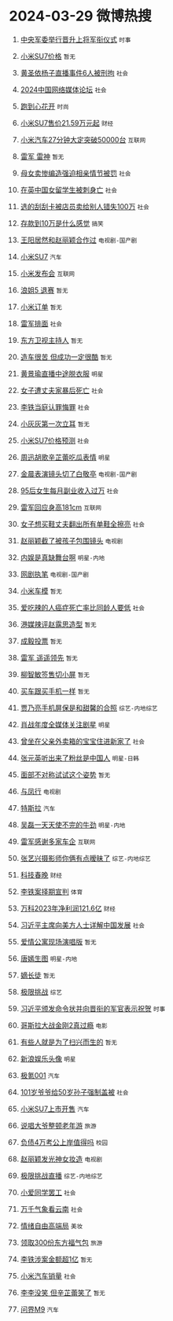 # 2024-03-29 微博热搜 
1. [中央军委举行晋升上将军衔仪式](https://m.weibo.cn/search?containerid=100103type%3D1%26t%3D10%26q%3D%23%E4%B8%AD%E5%A4%AE%E5%86%9B%E5%A7%94%E4%B8%BE%E8%A1%8C%E6%99%8B%E5%8D%87%E4%B8%8A%E5%B0%86%E5%86%9B%E8%A1%94%E4%BB%AA%E5%BC%8F%23&stream_entry_id=51&isnewpage=1&extparam=seat%3D1%26dgr%3D0%26stream_entry_id%3D51%26filter_type%3Drealtimehot%26c_type%3D51%26q%3D%2523%25E4%25B8%25AD%25E5%25A4%25AE%25E5%2586%259B%25E5%25A7%2594%25E4%25B8%25BE%25E8%25A1%258C%25E6%2599%258B%25E5%258D%2587%25E4%25B8%258A%25E5%25B0%2586%25E5%2586%259B%25E8%25A1%2594%25E4%25BB%25AA%25E5%25BC%258F%2523%26cate%3D10103%26pos%3D0%26display_time%3D1711656675%26pre_seqid%3D171165667545304263207) `时事` 

2. [小米SU7价格](https://m.weibo.cn/search?containerid=100103type%3D1%26t%3D10%26q%3D%E5%B0%8F%E7%B1%B3SU7%E4%BB%B7%E6%A0%BC&stream_entry_id=31&isnewpage=1&extparam=seat%3D1%26q%3D%25E5%25B0%258F%25E7%25B1%25B3SU7%25E4%25BB%25B7%25E6%25A0%25BC%26band_rank%3D1%26pos%3D0%26stream_entry_id%3D31%26cate%3D5001%26lcate%3D5001%26filter_type%3Drealtimehot%26c_type%3D31%26realpos%3D1%26flag%3D16%26dgr%3D0%26display_time%3D1711656675%26pre_seqid%3D171165667545304263207) `暂无` 

3. [黄圣依杨子直播事件6人被刑拘](https://m.weibo.cn/search?containerid=100103type%3D1%26t%3D10%26q%3D%23%E9%BB%84%E5%9C%A3%E4%BE%9D%E6%9D%A8%E5%AD%90%E7%9B%B4%E6%92%AD%E4%BA%8B%E4%BB%B66%E4%BA%BA%E8%A2%AB%E5%88%91%E6%8B%98%23&stream_entry_id=31&isnewpage=1&extparam=seat%3D1%26q%3D%2523%25E9%25BB%2584%25E5%259C%25A3%25E4%25BE%259D%25E6%259D%25A8%25E5%25AD%2590%25E7%259B%25B4%25E6%2592%25AD%25E4%25BA%258B%25E4%25BB%25B66%25E4%25BA%25BA%25E8%25A2%25AB%25E5%2588%2591%25E6%258B%2598%2523%26band_rank%3D2%26pos%3D1%26stream_entry_id%3D31%26cate%3D5001%26lcate%3D5001%26filter_type%3Drealtimehot%26c_type%3D31%26realpos%3D2%26flag%3D2%26dgr%3D0%26display_time%3D1711656675%26pre_seqid%3D171165667545304263207) `社会` 

4. [2024中国网络媒体论坛](https://m.weibo.cn/search?containerid=100103type%3D1%26t%3D10%26q%3D%232024%E4%B8%AD%E5%9B%BD%E7%BD%91%E7%BB%9C%E5%AA%92%E4%BD%93%E8%AE%BA%E5%9D%9B%23&stream_entry_id=31&isnewpage=1&extparam=seat%3D1%26q%3D%25232024%25E4%25B8%25AD%25E5%259B%25BD%25E7%25BD%2591%25E7%25BB%259C%25E5%25AA%2592%25E4%25BD%2593%25E8%25AE%25BA%25E5%259D%259B%2523%26band_rank%3D3%26pos%3D2%26stream_entry_id%3D31%26cate%3D5001%26lcate%3D5001%26filter_type%3Drealtimehot%26c_type%3D31%26realpos%3D3%26flag%3D0%26dgr%3D0%26display_time%3D1711656675%26pre_seqid%3D171165667545304263207) `社会` 

5. [跑到心花开](https://m.weibo.cn/search?containerid=100103type%3D1%26t%3D10%26q%3D%23%E8%B7%91%E5%88%B0%E5%BF%83%E8%8A%B1%E5%BC%80%23&stream_entry_id=31&isnewpage=1&extparam=seat%3D1%26band_rank%3D4%26pos%3D3%26is_ad_pos%3D1%26topic_ad%3D1%26stream_entry_id%3D31%26lcate%3D5001%26c_type%3D31%26filter_type%3Drealtimehot%26q%3D%2523%25E8%25B7%2591%25E5%2588%25B0%25E5%25BF%2583%25E8%258A%25B1%25E5%25BC%2580%2523%26cate%3D5001%26dgr%3D0%26adid%3D229349%26display_time%3D1711656675%26pre_seqid%3D171165667545304263207) `时尚` 

6. [小米SU7售价21.59万元起](https://m.weibo.cn/search?containerid=100103type%3D1%26t%3D10%26q%3D%23%E5%B0%8F%E7%B1%B3SU7%E5%94%AE%E4%BB%B721.59%E4%B8%87%E5%85%83%E8%B5%B7%23&stream_entry_id=31&isnewpage=1&extparam=seat%3D1%26q%3D%2523%25E5%25B0%258F%25E7%25B1%25B3SU7%25E5%2594%25AE%25E4%25BB%25B721.59%25E4%25B8%2587%25E5%2585%2583%25E8%25B5%25B7%2523%26band_rank%3D4%26pos%3D4%26stream_entry_id%3D31%26cate%3D5001%26lcate%3D5001%26filter_type%3Drealtimehot%26c_type%3D31%26realpos%3D4%26flag%3D0%26dgr%3D0%26display_time%3D1711656675%26pre_seqid%3D171165667545304263207) `财经` 

7. [小米汽车27分钟大定突破50000台](https://m.weibo.cn/search?containerid=100103type%3D1%26t%3D10%26q%3D%23%E5%B0%8F%E7%B1%B3%E6%B1%BD%E8%BD%A627%E5%88%86%E9%92%9F%E5%A4%A7%E5%AE%9A%E7%AA%81%E7%A0%B450000%E5%8F%B0%23&stream_entry_id=31&isnewpage=1&extparam=seat%3D1%26q%3D%2523%25E5%25B0%258F%25E7%25B1%25B3%25E6%25B1%25BD%25E8%25BD%25A627%25E5%2588%2586%25E9%2592%259F%25E5%25A4%25A7%25E5%25AE%259A%25E7%25AA%2581%25E7%25A0%25B450000%25E5%258F%25B0%2523%26band_rank%3D5%26pos%3D5%26stream_entry_id%3D31%26cate%3D5001%26lcate%3D5001%26filter_type%3Drealtimehot%26c_type%3D31%26realpos%3D5%26flag%3D2%26dgr%3D0%26display_time%3D1711656675%26pre_seqid%3D171165667545304263207) `互联网` 

8. [雷军 雷神](https://m.weibo.cn/search?containerid=100103type%3D1%26t%3D10%26q%3D%E9%9B%B7%E5%86%9B+%E9%9B%B7%E7%A5%9E&stream_entry_id=31&isnewpage=1&extparam=seat%3D1%26q%3D%25E9%259B%25B7%25E5%2586%259B%2520%25E9%259B%25B7%25E7%25A5%259E%26band_rank%3D6%26pos%3D6%26stream_entry_id%3D31%26cate%3D5001%26lcate%3D5001%26filter_type%3Drealtimehot%26c_type%3D31%26realpos%3D6%26flag%3D0%26dgr%3D0%26display_time%3D1711656675%26pre_seqid%3D171165667545304263207) `暂无` 

9. [母女卖惨编造强迫相亲情节被罚](https://m.weibo.cn/search?containerid=100103type%3D1%26t%3D10%26q%3D%23%E6%AF%8D%E5%A5%B3%E5%8D%96%E6%83%A8%E7%BC%96%E9%80%A0%E5%BC%BA%E8%BF%AB%E7%9B%B8%E4%BA%B2%E6%83%85%E8%8A%82%E8%A2%AB%E7%BD%9A%23&stream_entry_id=31&isnewpage=1&extparam=seat%3D1%26band_rank%3D7%26pos%3D7%26is_ad_pos%3D1%26stream_entry_id%3D31%26lcate%3D5001%26filter_type%3Drealtimehot%26c_type%3D31%26q%3D%2523%25E6%25AF%258D%25E5%25A5%25B3%25E5%258D%2596%25E6%2583%25A8%25E7%25BC%2596%25E9%2580%25A0%25E5%25BC%25BA%25E8%25BF%25AB%25E7%259B%25B8%25E4%25BA%25B2%25E6%2583%2585%25E8%258A%2582%25E8%25A2%25AB%25E7%25BD%259A%2523%26cate%3D5001%26dgr%3D0%26adid%3D229530%26display_time%3D1711656675%26pre_seqid%3D171165667545304263207) `社会` 

10. [在英中国女留学生被刺身亡](https://m.weibo.cn/search?containerid=100103type%3D1%26t%3D10%26q%3D%23%E5%9C%A8%E8%8B%B1%E4%B8%AD%E5%9B%BD%E5%A5%B3%E7%95%99%E5%AD%A6%E7%94%9F%E8%A2%AB%E5%88%BA%E8%BA%AB%E4%BA%A1%23&stream_entry_id=31&isnewpage=1&extparam=seat%3D1%26q%3D%2523%25E5%259C%25A8%25E8%258B%25B1%25E4%25B8%25AD%25E5%259B%25BD%25E5%25A5%25B3%25E7%2595%2599%25E5%25AD%25A6%25E7%2594%259F%25E8%25A2%25AB%25E5%2588%25BA%25E8%25BA%25AB%25E4%25BA%25A1%2523%26band_rank%3D7%26pos%3D8%26stream_entry_id%3D31%26cate%3D5001%26lcate%3D5001%26filter_type%3Drealtimehot%26c_type%3D31%26realpos%3D7%26flag%3D2%26dgr%3D0%26display_time%3D1711656675%26pre_seqid%3D171165667545304263207) `社会` 

11. [选的刮刮卡被店员卖给别人错失100万](https://m.weibo.cn/search?containerid=100103type%3D1%26t%3D10%26q%3D%23%E9%80%89%E7%9A%84%E5%88%AE%E5%88%AE%E5%8D%A1%E8%A2%AB%E5%BA%97%E5%91%98%E5%8D%96%E7%BB%99%E5%88%AB%E4%BA%BA%E9%94%99%E5%A4%B1100%E4%B8%87%23&stream_entry_id=31&isnewpage=1&extparam=seat%3D1%26q%3D%2523%25E9%2580%2589%25E7%259A%2584%25E5%2588%25AE%25E5%2588%25AE%25E5%258D%25A1%25E8%25A2%25AB%25E5%25BA%2597%25E5%2591%2598%25E5%258D%2596%25E7%25BB%2599%25E5%2588%25AB%25E4%25BA%25BA%25E9%2594%2599%25E5%25A4%25B1100%25E4%25B8%2587%2523%26band_rank%3D8%26pos%3D9%26stream_entry_id%3D31%26cate%3D5001%26lcate%3D5001%26filter_type%3Drealtimehot%26c_type%3D31%26realpos%3D8%26flag%3D2%26dgr%3D0%26display_time%3D1711656675%26pre_seqid%3D171165667545304263207) `社会` 

12. [存款到10万是什么感觉](https://m.weibo.cn/search?containerid=100103type%3D1%26t%3D10%26q%3D%23%E5%AD%98%E6%AC%BE%E5%88%B010%E4%B8%87%E6%98%AF%E4%BB%80%E4%B9%88%E6%84%9F%E8%A7%89%23&stream_entry_id=31&isnewpage=1&extparam=seat%3D1%26q%3D%2523%25E5%25AD%2598%25E6%25AC%25BE%25E5%2588%25B010%25E4%25B8%2587%25E6%2598%25AF%25E4%25BB%2580%25E4%25B9%2588%25E6%2584%259F%25E8%25A7%2589%2523%26band_rank%3D9%26pos%3D10%26stream_entry_id%3D31%26cate%3D5001%26lcate%3D5001%26filter_type%3Drealtimehot%26c_type%3D31%26realpos%3D9%26flag%3D2%26dgr%3D0%26display_time%3D1711656675%26pre_seqid%3D171165667545304263207) `搞笑` 

13. [王阳居然和赵丽颖合作过](https://m.weibo.cn/search?containerid=100103type%3D1%26t%3D10%26q%3D%23%E7%8E%8B%E9%98%B3%E5%B1%85%E7%84%B6%E5%92%8C%E8%B5%B5%E4%B8%BD%E9%A2%96%E5%90%88%E4%BD%9C%E8%BF%87%23&stream_entry_id=31&isnewpage=1&extparam=seat%3D1%26q%3D%2523%25E7%258E%258B%25E9%2598%25B3%25E5%25B1%2585%25E7%2584%25B6%25E5%2592%258C%25E8%25B5%25B5%25E4%25B8%25BD%25E9%25A2%2596%25E5%2590%2588%25E4%25BD%259C%25E8%25BF%2587%2523%26band_rank%3D10%26pos%3D11%26stream_entry_id%3D31%26cate%3D5001%26lcate%3D5001%26filter_type%3Drealtimehot%26c_type%3D31%26realpos%3D10%26flag%3D2%26dgr%3D0%26display_time%3D1711656675%26pre_seqid%3D171165667545304263207) `电视剧-国产剧` 

14. [小米SU7](https://m.weibo.cn/search?containerid=100103type%3D1%26t%3D10%26q%3D%23%E5%B0%8F%E7%B1%B3SU7%23&stream_entry_id=31&isnewpage=1&extparam=seat%3D1%26q%3D%2523%25E5%25B0%258F%25E7%25B1%25B3SU7%2523%26band_rank%3D11%26pos%3D12%26stream_entry_id%3D31%26cate%3D5001%26lcate%3D5001%26filter_type%3Drealtimehot%26c_type%3D31%26realpos%3D11%26flag%3D0%26dgr%3D0%26display_time%3D1711656675%26pre_seqid%3D171165667545304263207) `汽车` 

15. [小米发布会](https://m.weibo.cn/search?containerid=100103type%3D1%26t%3D10%26q%3D%E5%B0%8F%E7%B1%B3%E5%8F%91%E5%B8%83%E4%BC%9A&stream_entry_id=31&isnewpage=1&extparam=seat%3D1%26q%3D%25E5%25B0%258F%25E7%25B1%25B3%25E5%258F%2591%25E5%25B8%2583%25E4%25BC%259A%26band_rank%3D12%26pos%3D13%26stream_entry_id%3D31%26cate%3D5001%26lcate%3D5001%26filter_type%3Drealtimehot%26c_type%3D31%26realpos%3D12%26flag%3D0%26dgr%3D0%26display_time%3D1711656675%26pre_seqid%3D171165667545304263207) `互联网` 

16. [浪姐5 退赛](https://m.weibo.cn/search?containerid=100103type%3D1%26t%3D10%26q%3D%E6%B5%AA%E5%A7%905+%E9%80%80%E8%B5%9B&stream_entry_id=31&isnewpage=1&extparam=seat%3D1%26q%3D%25E6%25B5%25AA%25E5%25A7%25905%2520%25E9%2580%2580%25E8%25B5%259B%26band_rank%3D13%26pos%3D14%26stream_entry_id%3D31%26cate%3D5001%26lcate%3D5001%26filter_type%3Drealtimehot%26c_type%3D31%26realpos%3D13%26flag%3D2%26dgr%3D0%26display_time%3D1711656675%26pre_seqid%3D171165667545304263207) `暂无` 

17. [小米订单](https://m.weibo.cn/search?containerid=100103type%3D1%26t%3D10%26q%3D%E5%B0%8F%E7%B1%B3%E8%AE%A2%E5%8D%95&stream_entry_id=31&isnewpage=1&extparam=seat%3D1%26q%3D%25E5%25B0%258F%25E7%25B1%25B3%25E8%25AE%25A2%25E5%258D%2595%26band_rank%3D14%26pos%3D15%26stream_entry_id%3D31%26cate%3D5001%26lcate%3D5001%26filter_type%3Drealtimehot%26c_type%3D31%26realpos%3D14%26flag%3D2%26dgr%3D0%26display_time%3D1711656675%26pre_seqid%3D171165667545304263207) `暂无` 

18. [雷军排面](https://m.weibo.cn/search?containerid=100103type%3D1%26t%3D10%26q%3D%23%E9%9B%B7%E5%86%9B%E6%8E%92%E9%9D%A2%23&stream_entry_id=31&isnewpage=1&extparam=seat%3D1%26q%3D%2523%25E9%259B%25B7%25E5%2586%259B%25E6%258E%2592%25E9%259D%25A2%2523%26band_rank%3D15%26pos%3D16%26stream_entry_id%3D31%26cate%3D5001%26lcate%3D5001%26filter_type%3Drealtimehot%26c_type%3D31%26realpos%3D15%26flag%3D0%26dgr%3D0%26display_time%3D1711656675%26pre_seqid%3D171165667545304263207) `社会` 

19. [东方卫视主持人](https://m.weibo.cn/search?containerid=100103type%3D1%26t%3D10%26q%3D%E4%B8%9C%E6%96%B9%E5%8D%AB%E8%A7%86%E4%B8%BB%E6%8C%81%E4%BA%BA&stream_entry_id=31&isnewpage=1&extparam=seat%3D1%26q%3D%25E4%25B8%259C%25E6%2596%25B9%25E5%258D%25AB%25E8%25A7%2586%25E4%25B8%25BB%25E6%258C%2581%25E4%25BA%25BA%26band_rank%3D16%26pos%3D17%26stream_entry_id%3D31%26cate%3D5001%26lcate%3D5001%26filter_type%3Drealtimehot%26c_type%3D31%26realpos%3D16%26flag%3D2%26dgr%3D0%26display_time%3D1711656675%26pre_seqid%3D171165667545304263207) `暂无` 

20. [造车很苦 但成功一定很酷](https://m.weibo.cn/search?containerid=100103type%3D1%26t%3D10%26q%3D%E9%80%A0%E8%BD%A6%E5%BE%88%E8%8B%A6+%E4%BD%86%E6%88%90%E5%8A%9F%E4%B8%80%E5%AE%9A%E5%BE%88%E9%85%B7&stream_entry_id=31&isnewpage=1&extparam=seat%3D1%26q%3D%25E9%2580%25A0%25E8%25BD%25A6%25E5%25BE%2588%25E8%258B%25A6%2520%25E4%25BD%2586%25E6%2588%2590%25E5%258A%259F%25E4%25B8%2580%25E5%25AE%259A%25E5%25BE%2588%25E9%2585%25B7%26band_rank%3D17%26pos%3D18%26stream_entry_id%3D31%26cate%3D5001%26lcate%3D5001%26filter_type%3Drealtimehot%26c_type%3D31%26realpos%3D17%26flag%3D0%26dgr%3D0%26display_time%3D1711656675%26pre_seqid%3D171165667545304263207) `暂无` 

21. [黄景瑜直播中途脱衣服](https://m.weibo.cn/search?containerid=100103type%3D1%26t%3D10%26q%3D%23%E9%BB%84%E6%99%AF%E7%91%9C%E7%9B%B4%E6%92%AD%E4%B8%AD%E9%80%94%E8%84%B1%E8%A1%A3%E6%9C%8D%23&stream_entry_id=31&isnewpage=1&extparam=seat%3D1%26q%3D%2523%25E9%25BB%2584%25E6%2599%25AF%25E7%2591%259C%25E7%259B%25B4%25E6%2592%25AD%25E4%25B8%25AD%25E9%2580%2594%25E8%2584%25B1%25E8%25A1%25A3%25E6%259C%258D%2523%26band_rank%3D18%26pos%3D19%26stream_entry_id%3D31%26cate%3D5001%26lcate%3D5001%26filter_type%3Drealtimehot%26c_type%3D31%26realpos%3D18%26flag%3D2%26dgr%3D0%26display_time%3D1711656675%26pre_seqid%3D171165667545304263207) `明星` 

22. [女子遭丈夫家暴后死亡](https://m.weibo.cn/search?containerid=100103type%3D1%26t%3D10%26q%3D%23%E5%A5%B3%E5%AD%90%E9%81%AD%E4%B8%88%E5%A4%AB%E5%AE%B6%E6%9A%B4%E5%90%8E%E6%AD%BB%E4%BA%A1%23&stream_entry_id=31&isnewpage=1&extparam=seat%3D1%26q%3D%2523%25E5%25A5%25B3%25E5%25AD%2590%25E9%2581%25AD%25E4%25B8%2588%25E5%25A4%25AB%25E5%25AE%25B6%25E6%259A%25B4%25E5%2590%258E%25E6%25AD%25BB%25E4%25BA%25A1%2523%26band_rank%3D19%26pos%3D20%26stream_entry_id%3D31%26cate%3D5001%26lcate%3D5001%26filter_type%3Drealtimehot%26c_type%3D31%26realpos%3D19%26flag%3D2%26dgr%3D0%26display_time%3D1711656675%26pre_seqid%3D171165667545304263207) `社会` 

23. [李铁当庭认罪悔罪](https://m.weibo.cn/search?containerid=100103type%3D1%26t%3D10%26q%3D%23%E6%9D%8E%E9%93%81%E5%BD%93%E5%BA%AD%E8%AE%A4%E7%BD%AA%E6%82%94%E7%BD%AA%23&stream_entry_id=31&isnewpage=1&extparam=seat%3D1%26q%3D%2523%25E6%259D%258E%25E9%2593%2581%25E5%25BD%2593%25E5%25BA%25AD%25E8%25AE%25A4%25E7%25BD%25AA%25E6%2582%2594%25E7%25BD%25AA%2523%26band_rank%3D20%26pos%3D21%26stream_entry_id%3D31%26cate%3D5001%26lcate%3D5001%26filter_type%3Drealtimehot%26c_type%3D31%26realpos%3D20%26flag%3D0%26dgr%3D0%26display_time%3D1711656675%26pre_seqid%3D171165667545304263207) `社会` 

24. [小灰灰第一次立耳](https://m.weibo.cn/search?containerid=100103type%3D1%26t%3D10%26q%3D%E5%B0%8F%E7%81%B0%E7%81%B0%E7%AC%AC%E4%B8%80%E6%AC%A1%E7%AB%8B%E8%80%B3&stream_entry_id=31&isnewpage=1&extparam=seat%3D1%26q%3D%25E5%25B0%258F%25E7%2581%25B0%25E7%2581%25B0%25E7%25AC%25AC%25E4%25B8%2580%25E6%25AC%25A1%25E7%25AB%258B%25E8%2580%25B3%26band_rank%3D21%26pos%3D22%26stream_entry_id%3D31%26cate%3D5001%26lcate%3D5001%26filter_type%3Drealtimehot%26c_type%3D31%26realpos%3D21%26flag%3D0%26dgr%3D0%26display_time%3D1711656675%26pre_seqid%3D171165667545304263207) `暂无` 

25. [小米SU7价格预测](https://m.weibo.cn/search?containerid=100103type%3D1%26t%3D10%26q%3D%E5%B0%8F%E7%B1%B3SU7%E4%BB%B7%E6%A0%BC%E9%A2%84%E6%B5%8B&stream_entry_id=31&isnewpage=1&extparam=seat%3D1%26q%3D%25E5%25B0%258F%25E7%25B1%25B3SU7%25E4%25BB%25B7%25E6%25A0%25BC%25E9%25A2%2584%25E6%25B5%258B%26band_rank%3D22%26pos%3D23%26stream_entry_id%3D31%26cate%3D5001%26lcate%3D5001%26filter_type%3Drealtimehot%26c_type%3D31%26realpos%3D22%26flag%3D0%26dgr%3D0%26display_time%3D1711656675%26pre_seqid%3D171165667545304263207) `社会` 

26. [周迅胡歌辛芷蕾吃瓜表情](https://m.weibo.cn/search?containerid=100103type%3D1%26t%3D10%26q%3D%23%E5%91%A8%E8%BF%85%E8%83%A1%E6%AD%8C%E8%BE%9B%E8%8A%B7%E8%95%BE%E5%90%83%E7%93%9C%E8%A1%A8%E6%83%85%23&stream_entry_id=31&isnewpage=1&extparam=seat%3D1%26q%3D%2523%25E5%2591%25A8%25E8%25BF%2585%25E8%2583%25A1%25E6%25AD%258C%25E8%25BE%259B%25E8%258A%25B7%25E8%2595%25BE%25E5%2590%2583%25E7%2593%259C%25E8%25A1%25A8%25E6%2583%2585%2523%26band_rank%3D23%26pos%3D24%26stream_entry_id%3D31%26cate%3D5001%26lcate%3D5001%26filter_type%3Drealtimehot%26c_type%3D31%26realpos%3D23%26flag%3D2%26dgr%3D0%26display_time%3D1711656675%26pre_seqid%3D171165667545304263207) `明星` 

27. [金晨表演镜头切了白敬亭](https://m.weibo.cn/search?containerid=100103type%3D1%26t%3D10%26q%3D%23%E9%87%91%E6%99%A8%E8%A1%A8%E6%BC%94%E9%95%9C%E5%A4%B4%E5%88%87%E4%BA%86%E7%99%BD%E6%95%AC%E4%BA%AD%23&stream_entry_id=31&isnewpage=1&extparam=seat%3D1%26q%3D%2523%25E9%2587%2591%25E6%2599%25A8%25E8%25A1%25A8%25E6%25BC%2594%25E9%2595%259C%25E5%25A4%25B4%25E5%2588%2587%25E4%25BA%2586%25E7%2599%25BD%25E6%2595%25AC%25E4%25BA%25AD%2523%26band_rank%3D24%26pos%3D25%26stream_entry_id%3D31%26cate%3D5001%26lcate%3D5001%26filter_type%3Drealtimehot%26c_type%3D31%26realpos%3D24%26flag%3D1%26dgr%3D0%26display_time%3D1711656675%26pre_seqid%3D171165667545304263207) `电视剧-国产剧` 

28. [95后女生每月副业收入过万](https://m.weibo.cn/search?containerid=100103type%3D1%26t%3D10%26q%3D%2395%E5%90%8E%E5%A5%B3%E7%94%9F%E6%AF%8F%E6%9C%88%E5%89%AF%E4%B8%9A%E6%94%B6%E5%85%A5%E8%BF%87%E4%B8%87%23&stream_entry_id=31&isnewpage=1&extparam=seat%3D1%26q%3D%252395%25E5%2590%258E%25E5%25A5%25B3%25E7%2594%259F%25E6%25AF%258F%25E6%259C%2588%25E5%2589%25AF%25E4%25B8%259A%25E6%2594%25B6%25E5%2585%25A5%25E8%25BF%2587%25E4%25B8%2587%2523%26band_rank%3D25%26pos%3D26%26stream_entry_id%3D31%26cate%3D5001%26lcate%3D5001%26filter_type%3Drealtimehot%26c_type%3D31%26realpos%3D25%26flag%3D0%26dgr%3D0%26display_time%3D1711656675%26pre_seqid%3D171165667545304263207) `社会` 

29. [雷军回应身高181cm](https://m.weibo.cn/search?containerid=100103type%3D1%26t%3D10%26q%3D%23%E9%9B%B7%E5%86%9B%E5%9B%9E%E5%BA%94%E8%BA%AB%E9%AB%98181cm%23&stream_entry_id=31&isnewpage=1&extparam=seat%3D1%26q%3D%2523%25E9%259B%25B7%25E5%2586%259B%25E5%259B%259E%25E5%25BA%2594%25E8%25BA%25AB%25E9%25AB%2598181cm%2523%26band_rank%3D26%26pos%3D27%26stream_entry_id%3D31%26cate%3D5001%26lcate%3D5001%26filter_type%3Drealtimehot%26c_type%3D31%26realpos%3D26%26flag%3D0%26dgr%3D0%26display_time%3D1711656675%26pre_seqid%3D171165667545304263207) `互联网` 

30. [女子想买鞋丈夫翻出所有单鞋全擦亮](https://m.weibo.cn/search?containerid=100103type%3D1%26t%3D10%26q%3D%23%E5%A5%B3%E5%AD%90%E6%83%B3%E4%B9%B0%E9%9E%8B%E4%B8%88%E5%A4%AB%E7%BF%BB%E5%87%BA%E6%89%80%E6%9C%89%E5%8D%95%E9%9E%8B%E5%85%A8%E6%93%A6%E4%BA%AE%23&stream_entry_id=31&isnewpage=1&extparam=seat%3D1%26q%3D%2523%25E5%25A5%25B3%25E5%25AD%2590%25E6%2583%25B3%25E4%25B9%25B0%25E9%259E%258B%25E4%25B8%2588%25E5%25A4%25AB%25E7%25BF%25BB%25E5%2587%25BA%25E6%2589%2580%25E6%259C%2589%25E5%258D%2595%25E9%259E%258B%25E5%2585%25A8%25E6%2593%25A6%25E4%25BA%25AE%2523%26band_rank%3D27%26pos%3D28%26stream_entry_id%3D31%26cate%3D5001%26lcate%3D5001%26filter_type%3Drealtimehot%26c_type%3D31%26realpos%3D27%26flag%3D32768%26dgr%3D0%26display_time%3D1711656675%26pre_seqid%3D171165667545304263207) `社会` 

31. [赵丽颖截了被孩子包围镜头](https://m.weibo.cn/search?containerid=100103type%3D1%26t%3D10%26q%3D%23%E8%B5%B5%E4%B8%BD%E9%A2%96%E6%88%AA%E4%BA%86%E8%A2%AB%E5%AD%A9%E5%AD%90%E5%8C%85%E5%9B%B4%E9%95%9C%E5%A4%B4%23&stream_entry_id=31&isnewpage=1&extparam=seat%3D1%26q%3D%2523%25E8%25B5%25B5%25E4%25B8%25BD%25E9%25A2%2596%25E6%2588%25AA%25E4%25BA%2586%25E8%25A2%25AB%25E5%25AD%25A9%25E5%25AD%2590%25E5%258C%2585%25E5%259B%25B4%25E9%2595%259C%25E5%25A4%25B4%2523%26band_rank%3D28%26pos%3D29%26stream_entry_id%3D31%26cate%3D5001%26lcate%3D5001%26filter_type%3Drealtimehot%26c_type%3D31%26realpos%3D28%26flag%3D0%26dgr%3D0%26display_time%3D1711656675%26pre_seqid%3D171165667545304263207) `电视剧` 

32. [内娱是真缺舞台啊](https://m.weibo.cn/search?containerid=100103type%3D1%26t%3D10%26q%3D%23%E5%86%85%E5%A8%B1%E6%98%AF%E7%9C%9F%E7%BC%BA%E8%88%9E%E5%8F%B0%E5%95%8A%23&stream_entry_id=31&isnewpage=1&extparam=seat%3D1%26q%3D%2523%25E5%2586%2585%25E5%25A8%25B1%25E6%2598%25AF%25E7%259C%259F%25E7%25BC%25BA%25E8%2588%259E%25E5%258F%25B0%25E5%2595%258A%2523%26band_rank%3D29%26pos%3D30%26stream_entry_id%3D31%26cate%3D5001%26lcate%3D5001%26filter_type%3Drealtimehot%26c_type%3D31%26realpos%3D29%26flag%3D1%26dgr%3D0%26display_time%3D1711656675%26pre_seqid%3D171165667545304263207) `明星-内地` 

33. [网剧执笔](https://m.weibo.cn/search?containerid=100103type%3D1%26t%3D10%26q%3D%23%E7%BD%91%E5%89%A7%E6%89%A7%E7%AC%94%23&stream_entry_id=31&isnewpage=1&extparam=seat%3D1%26q%3D%2523%25E7%25BD%2591%25E5%2589%25A7%25E6%2589%25A7%25E7%25AC%2594%2523%26band_rank%3D30%26pos%3D31%26stream_entry_id%3D31%26cate%3D5001%26lcate%3D5001%26filter_type%3Drealtimehot%26c_type%3D31%26realpos%3D30%26flag%3D0%26dgr%3D0%26display_time%3D1711656675%26pre_seqid%3D171165667545304263207) `电视剧-国产剧` 

34. [小米车模](https://m.weibo.cn/search?containerid=100103type%3D1%26t%3D10%26q%3D%E5%B0%8F%E7%B1%B3%E8%BD%A6%E6%A8%A1&stream_entry_id=31&isnewpage=1&extparam=seat%3D1%26q%3D%25E5%25B0%258F%25E7%25B1%25B3%25E8%25BD%25A6%25E6%25A8%25A1%26band_rank%3D31%26pos%3D32%26stream_entry_id%3D31%26cate%3D5001%26lcate%3D5001%26filter_type%3Drealtimehot%26c_type%3D31%26realpos%3D31%26flag%3D0%26dgr%3D0%26display_time%3D1711656675%26pre_seqid%3D171165667545304263207) `暂无` 

35. [爱吃辣的人癌症死亡率比同龄人要低](https://m.weibo.cn/search?containerid=100103type%3D1%26t%3D10%26q%3D%23%E7%88%B1%E5%90%83%E8%BE%A3%E7%9A%84%E4%BA%BA%E7%99%8C%E7%97%87%E6%AD%BB%E4%BA%A1%E7%8E%87%E6%AF%94%E5%90%8C%E9%BE%84%E4%BA%BA%E8%A6%81%E4%BD%8E%23&stream_entry_id=31&isnewpage=1&extparam=seat%3D1%26q%3D%2523%25E7%2588%25B1%25E5%2590%2583%25E8%25BE%25A3%25E7%259A%2584%25E4%25BA%25BA%25E7%2599%258C%25E7%2597%2587%25E6%25AD%25BB%25E4%25BA%25A1%25E7%258E%2587%25E6%25AF%2594%25E5%2590%258C%25E9%25BE%2584%25E4%25BA%25BA%25E8%25A6%2581%25E4%25BD%258E%2523%26band_rank%3D32%26pos%3D33%26stream_entry_id%3D31%26cate%3D5001%26lcate%3D5001%26filter_type%3Drealtimehot%26c_type%3D31%26realpos%3D32%26flag%3D0%26dgr%3D0%26display_time%3D1711656675%26pre_seqid%3D171165667545304263207) `社会` 

36. [港媒辣评赵露思造型](https://m.weibo.cn/search?containerid=100103type%3D1%26t%3D10%26q%3D%23%E6%B8%AF%E5%AA%92%E8%BE%A3%E8%AF%84%E8%B5%B5%E9%9C%B2%E6%80%9D%E9%80%A0%E5%9E%8B%23&stream_entry_id=31&isnewpage=1&extparam=seat%3D1%26q%3D%2523%25E6%25B8%25AF%25E5%25AA%2592%25E8%25BE%25A3%25E8%25AF%2584%25E8%25B5%25B5%25E9%259C%25B2%25E6%2580%259D%25E9%2580%25A0%25E5%259E%258B%2523%26band_rank%3D33%26pos%3D34%26stream_entry_id%3D31%26cate%3D5001%26lcate%3D5001%26filter_type%3Drealtimehot%26c_type%3D31%26realpos%3D33%26flag%3D0%26dgr%3D0%26display_time%3D1711656675%26pre_seqid%3D171165667545304263207) `暂无` 

37. [成毅投票](https://m.weibo.cn/search?containerid=100103type%3D1%26t%3D10%26q%3D%E6%88%90%E6%AF%85%E6%8A%95%E7%A5%A8&stream_entry_id=31&isnewpage=1&extparam=seat%3D1%26q%3D%25E6%2588%2590%25E6%25AF%2585%25E6%258A%2595%25E7%25A5%25A8%26band_rank%3D34%26pos%3D35%26stream_entry_id%3D31%26cate%3D5001%26lcate%3D5001%26filter_type%3Drealtimehot%26c_type%3D31%26realpos%3D34%26flag%3D0%26dgr%3D0%26display_time%3D1711656675%26pre_seqid%3D171165667545304263207) `暂无` 

38. [雷军 遥遥领先](https://m.weibo.cn/search?containerid=100103type%3D1%26t%3D10%26q%3D%E9%9B%B7%E5%86%9B+%E9%81%A5%E9%81%A5%E9%A2%86%E5%85%88&stream_entry_id=31&isnewpage=1&extparam=seat%3D1%26q%3D%25E9%259B%25B7%25E5%2586%259B%2520%25E9%2581%25A5%25E9%2581%25A5%25E9%25A2%2586%25E5%2585%2588%26band_rank%3D35%26pos%3D36%26stream_entry_id%3D31%26cate%3D5001%26lcate%3D5001%26filter_type%3Drealtimehot%26c_type%3D31%26realpos%3D35%26flag%3D0%26dgr%3D0%26display_time%3D1711656675%26pre_seqid%3D171165667545304263207) `暂无` 

39. [柳智敏签售切小屏](https://m.weibo.cn/search?containerid=100103type%3D1%26t%3D10%26q%3D%23%E6%9F%B3%E6%99%BA%E6%95%8F%E7%AD%BE%E5%94%AE%E5%88%87%E5%B0%8F%E5%B1%8F%23&stream_entry_id=31&isnewpage=1&extparam=seat%3D1%26q%3D%2523%25E6%259F%25B3%25E6%2599%25BA%25E6%2595%258F%25E7%25AD%25BE%25E5%2594%25AE%25E5%2588%2587%25E5%25B0%258F%25E5%25B1%258F%2523%26band_rank%3D36%26pos%3D37%26stream_entry_id%3D31%26cate%3D5001%26lcate%3D5001%26filter_type%3Drealtimehot%26c_type%3D31%26realpos%3D36%26flag%3D0%26dgr%3D0%26display_time%3D1711656675%26pre_seqid%3D171165667545304263207) `暂无` 

40. [买车跟买手机一样](https://m.weibo.cn/search?containerid=100103type%3D1%26t%3D10%26q%3D%E4%B9%B0%E8%BD%A6%E8%B7%9F%E4%B9%B0%E6%89%8B%E6%9C%BA%E4%B8%80%E6%A0%B7&stream_entry_id=31&isnewpage=1&extparam=seat%3D1%26q%3D%25E4%25B9%25B0%25E8%25BD%25A6%25E8%25B7%259F%25E4%25B9%25B0%25E6%2589%258B%25E6%259C%25BA%25E4%25B8%2580%25E6%25A0%25B7%26band_rank%3D37%26pos%3D38%26stream_entry_id%3D31%26cate%3D5001%26lcate%3D5001%26filter_type%3Drealtimehot%26c_type%3D31%26realpos%3D37%26flag%3D0%26dgr%3D0%26display_time%3D1711656675%26pre_seqid%3D171165667545304263207) `暂无` 

41. [贾乃亮手机屏保是和甜馨的合照](https://m.weibo.cn/search?containerid=100103type%3D1%26t%3D10%26q%3D%23%E8%B4%BE%E4%B9%83%E4%BA%AE%E6%89%8B%E6%9C%BA%E5%B1%8F%E4%BF%9D%E6%98%AF%E5%92%8C%E7%94%9C%E9%A6%A8%E7%9A%84%E5%90%88%E7%85%A7%23&stream_entry_id=31&isnewpage=1&extparam=seat%3D1%26q%3D%2523%25E8%25B4%25BE%25E4%25B9%2583%25E4%25BA%25AE%25E6%2589%258B%25E6%259C%25BA%25E5%25B1%258F%25E4%25BF%259D%25E6%2598%25AF%25E5%2592%258C%25E7%2594%259C%25E9%25A6%25A8%25E7%259A%2584%25E5%2590%2588%25E7%2585%25A7%2523%26band_rank%3D38%26pos%3D39%26stream_entry_id%3D31%26cate%3D5001%26lcate%3D5001%26filter_type%3Drealtimehot%26c_type%3D31%26realpos%3D38%26flag%3D0%26dgr%3D0%26display_time%3D1711656675%26pre_seqid%3D171165667545304263207) `综艺-内地综艺` 

42. [肖战年度全媒体关注剧星](https://m.weibo.cn/search?containerid=100103type%3D1%26t%3D10%26q%3D%23%E8%82%96%E6%88%98%E5%B9%B4%E5%BA%A6%E5%85%A8%E5%AA%92%E4%BD%93%E5%85%B3%E6%B3%A8%E5%89%A7%E6%98%9F%23&stream_entry_id=31&isnewpage=1&extparam=seat%3D1%26q%3D%2523%25E8%2582%2596%25E6%2588%2598%25E5%25B9%25B4%25E5%25BA%25A6%25E5%2585%25A8%25E5%25AA%2592%25E4%25BD%2593%25E5%2585%25B3%25E6%25B3%25A8%25E5%2589%25A7%25E6%2598%259F%2523%26band_rank%3D39%26pos%3D40%26stream_entry_id%3D31%26cate%3D5001%26lcate%3D5001%26filter_type%3Drealtimehot%26c_type%3D31%26realpos%3D39%26flag%3D0%26dgr%3D0%26display_time%3D1711656675%26pre_seqid%3D171165667545304263207) `明星` 

43. [曾坐在父亲外卖箱的宝宝住进新家了](https://m.weibo.cn/search?containerid=100103type%3D1%26t%3D10%26q%3D%23%E6%9B%BE%E5%9D%90%E5%9C%A8%E7%88%B6%E4%BA%B2%E5%A4%96%E5%8D%96%E7%AE%B1%E7%9A%84%E5%AE%9D%E5%AE%9D%E4%BD%8F%E8%BF%9B%E6%96%B0%E5%AE%B6%E4%BA%86%23&stream_entry_id=31&isnewpage=1&extparam=seat%3D1%26q%3D%2523%25E6%259B%25BE%25E5%259D%2590%25E5%259C%25A8%25E7%2588%25B6%25E4%25BA%25B2%25E5%25A4%2596%25E5%258D%2596%25E7%25AE%25B1%25E7%259A%2584%25E5%25AE%259D%25E5%25AE%259D%25E4%25BD%258F%25E8%25BF%259B%25E6%2596%25B0%25E5%25AE%25B6%25E4%25BA%2586%2523%26band_rank%3D40%26pos%3D41%26stream_entry_id%3D31%26cate%3D5001%26lcate%3D5001%26filter_type%3Drealtimehot%26c_type%3D31%26realpos%3D40%26flag%3D32768%26dgr%3D0%26display_time%3D1711656675%26pre_seqid%3D171165667545304263207) `社会` 

44. [张元英听出来了粉丝是中国人](https://m.weibo.cn/search?containerid=100103type%3D1%26t%3D10%26q%3D%23%E5%BC%A0%E5%85%83%E8%8B%B1%E5%90%AC%E5%87%BA%E6%9D%A5%E4%BA%86%E7%B2%89%E4%B8%9D%E6%98%AF%E4%B8%AD%E5%9B%BD%E4%BA%BA%23&stream_entry_id=31&isnewpage=1&extparam=seat%3D1%26q%3D%2523%25E5%25BC%25A0%25E5%2585%2583%25E8%258B%25B1%25E5%2590%25AC%25E5%2587%25BA%25E6%259D%25A5%25E4%25BA%2586%25E7%25B2%2589%25E4%25B8%259D%25E6%2598%25AF%25E4%25B8%25AD%25E5%259B%25BD%25E4%25BA%25BA%2523%26band_rank%3D41%26pos%3D42%26stream_entry_id%3D31%26cate%3D5001%26lcate%3D5001%26filter_type%3Drealtimehot%26c_type%3D31%26realpos%3D41%26flag%3D0%26dgr%3D0%26display_time%3D1711656675%26pre_seqid%3D171165667545304263207) `明星-日韩` 

45. [面部不对称试试这个姿势](https://m.weibo.cn/search?containerid=100103type%3D1%26t%3D10%26q%3D%E9%9D%A2%E9%83%A8%E4%B8%8D%E5%AF%B9%E7%A7%B0%E8%AF%95%E8%AF%95%E8%BF%99%E4%B8%AA%E5%A7%BF%E5%8A%BF&stream_entry_id=31&isnewpage=1&extparam=seat%3D1%26q%3D%25E9%259D%25A2%25E9%2583%25A8%25E4%25B8%258D%25E5%25AF%25B9%25E7%25A7%25B0%25E8%25AF%2595%25E8%25AF%2595%25E8%25BF%2599%25E4%25B8%25AA%25E5%25A7%25BF%25E5%258A%25BF%26band_rank%3D42%26pos%3D43%26stream_entry_id%3D31%26cate%3D5001%26lcate%3D5001%26filter_type%3Drealtimehot%26c_type%3D31%26realpos%3D42%26flag%3D1%26dgr%3D0%26display_time%3D1711656675%26pre_seqid%3D171165667545304263207) `暂无` 

46. [与凤行](https://m.weibo.cn/search?containerid=100103type%3D1%26t%3D10%26q%3D%E4%B8%8E%E5%87%A4%E8%A1%8C&stream_entry_id=31&isnewpage=1&extparam=seat%3D1%26q%3D%25E4%25B8%258E%25E5%2587%25A4%25E8%25A1%258C%26band_rank%3D43%26pos%3D44%26stream_entry_id%3D31%26cate%3D5001%26lcate%3D5001%26filter_type%3Drealtimehot%26c_type%3D31%26realpos%3D43%26flag%3D0%26dgr%3D0%26display_time%3D1711656675%26pre_seqid%3D171165667545304263207) `电视剧` 

47. [特斯拉](https://m.weibo.cn/search?containerid=100103type%3D1%26t%3D10%26q%3D%E7%89%B9%E6%96%AF%E6%8B%89&stream_entry_id=31&isnewpage=1&extparam=seat%3D1%26q%3D%25E7%2589%25B9%25E6%2596%25AF%25E6%258B%2589%26band_rank%3D44%26pos%3D45%26stream_entry_id%3D31%26cate%3D5001%26lcate%3D5001%26filter_type%3Drealtimehot%26c_type%3D31%26realpos%3D44%26flag%3D0%26dgr%3D0%26display_time%3D1711656675%26pre_seqid%3D171165667545304263207) `汽车` 

48. [吴磊一天天使不完的牛劲](https://m.weibo.cn/search?containerid=100103type%3D1%26t%3D10%26q%3D%23%E5%90%B4%E7%A3%8A%E4%B8%80%E5%A4%A9%E5%A4%A9%E4%BD%BF%E4%B8%8D%E5%AE%8C%E7%9A%84%E7%89%9B%E5%8A%B2%23&stream_entry_id=31&isnewpage=1&extparam=seat%3D1%26q%3D%2523%25E5%2590%25B4%25E7%25A3%258A%25E4%25B8%2580%25E5%25A4%25A9%25E5%25A4%25A9%25E4%25BD%25BF%25E4%25B8%258D%25E5%25AE%258C%25E7%259A%2584%25E7%2589%259B%25E5%258A%25B2%2523%26band_rank%3D45%26pos%3D46%26stream_entry_id%3D31%26cate%3D5001%26lcate%3D5001%26filter_type%3Drealtimehot%26c_type%3D31%26realpos%3D45%26flag%3D0%26dgr%3D0%26display_time%3D1711656675%26pre_seqid%3D171165667545304263207) `明星-内地` 

49. [雷军感谢多家车企](https://m.weibo.cn/search?containerid=100103type%3D1%26t%3D10%26q%3D%23%E9%9B%B7%E5%86%9B%E6%84%9F%E8%B0%A2%E5%A4%9A%E5%AE%B6%E8%BD%A6%E4%BC%81%23&stream_entry_id=31&isnewpage=1&extparam=seat%3D1%26q%3D%2523%25E9%259B%25B7%25E5%2586%259B%25E6%2584%259F%25E8%25B0%25A2%25E5%25A4%259A%25E5%25AE%25B6%25E8%25BD%25A6%25E4%25BC%2581%2523%26band_rank%3D46%26pos%3D47%26stream_entry_id%3D31%26cate%3D5001%26lcate%3D5001%26filter_type%3Drealtimehot%26c_type%3D31%26realpos%3D46%26flag%3D0%26dgr%3D0%26display_time%3D1711656675%26pre_seqid%3D171165667545304263207) `互联网` 

50. [张艺兴摄影师你俩有点暧昧了](https://m.weibo.cn/search?containerid=100103type%3D1%26t%3D10%26q%3D%23%E5%BC%A0%E8%89%BA%E5%85%B4%E6%91%84%E5%BD%B1%E5%B8%88%E4%BD%A0%E4%BF%A9%E6%9C%89%E7%82%B9%E6%9A%A7%E6%98%A7%E4%BA%86%23&stream_entry_id=31&isnewpage=1&extparam=seat%3D1%26q%3D%2523%25E5%25BC%25A0%25E8%2589%25BA%25E5%2585%25B4%25E6%2591%2584%25E5%25BD%25B1%25E5%25B8%2588%25E4%25BD%25A0%25E4%25BF%25A9%25E6%259C%2589%25E7%2582%25B9%25E6%259A%25A7%25E6%2598%25A7%25E4%25BA%2586%2523%26band_rank%3D47%26pos%3D48%26stream_entry_id%3D31%26cate%3D5001%26lcate%3D5001%26filter_type%3Drealtimehot%26c_type%3D31%26realpos%3D47%26flag%3D1%26dgr%3D0%26display_time%3D1711656675%26pre_seqid%3D171165667545304263207) `综艺-内地综艺` 

51. [科技春晚](https://m.weibo.cn/search?containerid=100103type%3D1%26t%3D10%26q%3D%E7%A7%91%E6%8A%80%E6%98%A5%E6%99%9A&stream_entry_id=31&isnewpage=1&extparam=seat%3D1%26q%3D%25E7%25A7%2591%25E6%258A%2580%25E6%2598%25A5%25E6%2599%259A%26band_rank%3D48%26pos%3D49%26stream_entry_id%3D31%26cate%3D5001%26lcate%3D5001%26filter_type%3Drealtimehot%26c_type%3D31%26realpos%3D48%26flag%3D0%26dgr%3D0%26display_time%3D1711656675%26pre_seqid%3D171165667545304263207) `财经` 

52. [李铁案择期宣判](https://m.weibo.cn/search?containerid=100103type%3D1%26t%3D10%26q%3D%23%E6%9D%8E%E9%93%81%E6%A1%88%E6%8B%A9%E6%9C%9F%E5%AE%A3%E5%88%A4%23&stream_entry_id=31&isnewpage=1&extparam=seat%3D1%26q%3D%2523%25E6%259D%258E%25E9%2593%2581%25E6%25A1%2588%25E6%258B%25A9%25E6%259C%259F%25E5%25AE%25A3%25E5%2588%25A4%2523%26band_rank%3D49%26pos%3D50%26stream_entry_id%3D31%26cate%3D5001%26lcate%3D5001%26filter_type%3Drealtimehot%26c_type%3D31%26realpos%3D49%26flag%3D0%26dgr%3D0%26display_time%3D1711656675%26pre_seqid%3D171165667545304263207) `体育` 

53. [万科2023年净利润121.6亿](https://m.weibo.cn/search?containerid=100103type%3D1%26t%3D10%26q%3D%23%E4%B8%87%E7%A7%912023%E5%B9%B4%E5%87%80%E5%88%A9%E6%B6%A6121.6%E4%BA%BF%23&stream_entry_id=31&isnewpage=1&extparam=seat%3D1%26q%3D%2523%25E4%25B8%2587%25E7%25A7%25912023%25E5%25B9%25B4%25E5%2587%2580%25E5%2588%25A9%25E6%25B6%25A6121.6%25E4%25BA%25BF%2523%26band_rank%3D50%26pos%3D51%26stream_entry_id%3D31%26cate%3D5001%26lcate%3D5001%26filter_type%3Drealtimehot%26c_type%3D31%26realpos%3D50%26flag%3D0%26dgr%3D0%26display_time%3D1711656675%26pre_seqid%3D171165667545304263207) `财经` 

54. [习近平主席向美方人士详解中国发展](https://m.weibo.cn/search?containerid=100103type%3D1%26t%3D10%26q%3D%23%E4%B9%A0%E8%BF%91%E5%B9%B3%E4%B8%BB%E5%B8%AD%E5%90%91%E7%BE%8E%E6%96%B9%E4%BA%BA%E5%A3%AB%E8%AF%A6%E8%A7%A3%E4%B8%AD%E5%9B%BD%E5%8F%91%E5%B1%95%23&stream_entry_id=51&isnewpage=1&extparam=seat%3D1%26dgr%3D0%26cate%3D10103%26pos%3D0%26q%3D%2523%25E4%25B9%25A0%25E8%25BF%2591%25E5%25B9%25B3%25E4%25B8%25BB%25E5%25B8%25AD%25E5%2590%2591%25E7%25BE%258E%25E6%2596%25B9%25E4%25BA%25BA%25E5%25A3%25AB%25E8%25AF%25A6%25E8%25A7%25A3%25E4%25B8%25AD%25E5%259B%25BD%25E5%258F%2591%25E5%25B1%2595%2523%26filter_type%3Drealtimehot%26stream_entry_id%3D51%26c_type%3D51%26display_time%3D1711652848%26pre_seqid%3D171165284887801405197) `社会` 

55. [爱情公寓现场演唱版](https://m.weibo.cn/search?containerid=100103type%3D1%26t%3D10%26q%3D%E7%88%B1%E6%83%85%E5%85%AC%E5%AF%93%E7%8E%B0%E5%9C%BA%E6%BC%94%E5%94%B1%E7%89%88&stream_entry_id=31&isnewpage=1&extparam=seat%3D1%26band_rank%3D42%26pos%3D41%26c_type%3D31%26lcate%3D5001%26dgr%3D0%26filter_type%3Drealtimehot%26realpos%3D42%26q%3D%25E7%2588%25B1%25E6%2583%2585%25E5%2585%25AC%25E5%25AF%2593%25E7%258E%25B0%25E5%259C%25BA%25E6%25BC%2594%25E5%2594%25B1%25E7%2589%2588%26flag%3D0%26stream_entry_id%3D31%26cate%3D5001%26display_time%3D1711652848%26pre_seqid%3D171165284887801405197) `暂无` 

56. [唐嫣生图](https://m.weibo.cn/search?containerid=100103type%3D1%26t%3D10%26q%3D%E5%94%90%E5%AB%A3%E7%94%9F%E5%9B%BE&stream_entry_id=31&isnewpage=1&extparam=seat%3D1%26band_rank%3D46%26pos%3D45%26c_type%3D31%26lcate%3D5001%26dgr%3D0%26filter_type%3Drealtimehot%26realpos%3D46%26q%3D%25E5%2594%2590%25E5%25AB%25A3%25E7%2594%259F%25E5%259B%25BE%26flag%3D0%26stream_entry_id%3D31%26cate%3D5001%26display_time%3D1711652848%26pre_seqid%3D171165284887801405197) `明星-内地` 

57. [嫡长徒](https://m.weibo.cn/search?containerid=100103type%3D1%26t%3D10%26q%3D%E5%AB%A1%E9%95%BF%E5%BE%92&stream_entry_id=31&isnewpage=1&extparam=seat%3D1%26band_rank%3D47%26pos%3D46%26c_type%3D31%26lcate%3D5001%26dgr%3D0%26filter_type%3Drealtimehot%26realpos%3D47%26q%3D%25E5%25AB%25A1%25E9%2595%25BF%25E5%25BE%2592%26flag%3D0%26stream_entry_id%3D31%26cate%3D5001%26display_time%3D1711652848%26pre_seqid%3D171165284887801405197) `暂无` 

58. [极限挑战](https://m.weibo.cn/search?containerid=100103type%3D1%26t%3D10%26q%3D%E6%9E%81%E9%99%90%E6%8C%91%E6%88%98&stream_entry_id=31&isnewpage=1&extparam=seat%3D1%26band_rank%3D48%26pos%3D47%26c_type%3D31%26lcate%3D5001%26dgr%3D0%26filter_type%3Drealtimehot%26realpos%3D48%26q%3D%25E6%259E%2581%25E9%2599%2590%25E6%258C%2591%25E6%2588%2598%26flag%3D0%26stream_entry_id%3D31%26cate%3D5001%26display_time%3D1711652848%26pre_seqid%3D171165284887801405197) `综艺` 

59. [习近平颁发命令状并向晋衔的军官表示祝贺](https://m.weibo.cn/search?containerid=100103type%3D1%26t%3D10%26q%3D%23%E4%B9%A0%E8%BF%91%E5%B9%B3%E9%A2%81%E5%8F%91%E5%91%BD%E4%BB%A4%E7%8A%B6%E5%B9%B6%E5%90%91%E6%99%8B%E8%A1%94%E7%9A%84%E5%86%9B%E5%AE%98%E8%A1%A8%E7%A4%BA%E7%A5%9D%E8%B4%BA%23&stream_entry_id=51&isnewpage=1&extparam=seat%3D1%26stream_entry_id%3D51%26cate%3D10103%26pos%3D0%26q%3D%2523%25E4%25B9%25A0%25E8%25BF%2591%25E5%25B9%25B3%25E9%25A2%2581%25E5%258F%2591%25E5%2591%25BD%25E4%25BB%25A4%25E7%258A%25B6%25E5%25B9%25B6%25E5%2590%2591%25E6%2599%258B%25E8%25A1%2594%25E7%259A%2584%25E5%2586%259B%25E5%25AE%2598%25E8%25A1%25A8%25E7%25A4%25BA%25E7%25A5%259D%25E8%25B4%25BA%2523%26filter_type%3Drealtimehot%26dgr%3D0%26c_type%3D51%26display_time%3D1711649508%26pre_seqid%3D171164950855202980893) `时事` 

60. [哥斯拉大战金刚2真过瘾](https://m.weibo.cn/search?containerid=100103type%3D1%26t%3D10%26q%3D%23%E5%93%A5%E6%96%AF%E6%8B%89%E5%A4%A7%E6%88%98%E9%87%91%E5%88%9A2%E7%9C%9F%E8%BF%87%E7%98%BE%23&stream_entry_id=31&isnewpage=1&extparam=seat%3D1%26topic_ad%3D1%26cate%3D5001%26stream_entry_id%3D31%26c_type%3D31%26lcate%3D5001%26filter_type%3Drealtimehot%26is_ad_pos%3D1%26pos%3D7%26q%3D%2523%25E5%2593%25A5%25E6%2596%25AF%25E6%258B%2589%25E5%25A4%25A7%25E6%2588%2598%25E9%2587%2591%25E5%2588%259A2%25E7%259C%259F%25E8%25BF%2587%25E7%2598%25BE%2523%26band_rank%3D7%26dgr%3D0%26adid%3D228598%26display_time%3D1711649508%26pre_seqid%3D171164950855202980893) `电影` 

61. [有些人就是为了扫兴而生的](https://m.weibo.cn/search?containerid=100103type%3D1%26t%3D10%26q%3D%E6%9C%89%E4%BA%9B%E4%BA%BA%E5%B0%B1%E6%98%AF%E4%B8%BA%E4%BA%86%E6%89%AB%E5%85%B4%E8%80%8C%E7%94%9F%E7%9A%84&stream_entry_id=31&isnewpage=1&extparam=seat%3D1%26filter_type%3Drealtimehot%26pos%3D44%26realpos%3D43%26stream_entry_id%3D31%26c_type%3D31%26lcate%3D5001%26cate%3D5001%26band_rank%3D43%26q%3D%25E6%259C%2589%25E4%25BA%259B%25E4%25BA%25BA%25E5%25B0%25B1%25E6%2598%25AF%25E4%25B8%25BA%25E4%25BA%2586%25E6%2589%25AB%25E5%2585%25B4%25E8%2580%258C%25E7%2594%259F%25E7%259A%2584%26flag%3D1%26dgr%3D0%26display_time%3D1711649508%26pre_seqid%3D171164950855202980893) `暂无` 

62. [新浪娱乐头像](https://m.weibo.cn/search?containerid=100103type%3D1%26t%3D10%26q%3D%E6%96%B0%E6%B5%AA%E5%A8%B1%E4%B9%90%E5%A4%B4%E5%83%8F&stream_entry_id=31&isnewpage=1&extparam=seat%3D1%26filter_type%3Drealtimehot%26pos%3D46%26realpos%3D45%26stream_entry_id%3D31%26c_type%3D31%26lcate%3D5001%26cate%3D5001%26band_rank%3D45%26q%3D%25E6%2596%25B0%25E6%25B5%25AA%25E5%25A8%25B1%25E4%25B9%2590%25E5%25A4%25B4%25E5%2583%258F%26flag%3D0%26dgr%3D0%26display_time%3D1711649508%26pre_seqid%3D171164950855202980893) `明星` 

63. [极氪001](https://m.weibo.cn/search?containerid=100103type%3D1%26t%3D10%26q%3D%E6%9E%81%E6%B0%AA001&stream_entry_id=31&isnewpage=1&extparam=seat%3D1%26filter_type%3Drealtimehot%26pos%3D49%26realpos%3D48%26stream_entry_id%3D31%26c_type%3D31%26lcate%3D5001%26cate%3D5001%26band_rank%3D48%26q%3D%25E6%259E%2581%25E6%25B0%25AA001%26flag%3D0%26dgr%3D0%26display_time%3D1711649508%26pre_seqid%3D171164950855202980893) `汽车` 

64. [101岁爷爷给50岁孙子强制盖被](https://m.weibo.cn/search?containerid=100103type%3D1%26t%3D10%26q%3D%23101%E5%B2%81%E7%88%B7%E7%88%B7%E7%BB%9950%E5%B2%81%E5%AD%99%E5%AD%90%E5%BC%BA%E5%88%B6%E7%9B%96%E8%A2%AB%23&stream_entry_id=31&isnewpage=1&extparam=seat%3D1%26filter_type%3Drealtimehot%26pos%3D51%26realpos%3D50%26stream_entry_id%3D31%26c_type%3D31%26lcate%3D5001%26cate%3D5001%26band_rank%3D50%26q%3D%2523101%25E5%25B2%2581%25E7%2588%25B7%25E7%2588%25B7%25E7%25BB%259950%25E5%25B2%2581%25E5%25AD%2599%25E5%25AD%2590%25E5%25BC%25BA%25E5%2588%25B6%25E7%259B%2596%25E8%25A2%25AB%2523%26flag%3D32768%26dgr%3D0%26display_time%3D1711649508%26pre_seqid%3D171164950855202980893) `社会` 

65. [小米SU7上市开售](https://m.weibo.cn/search?containerid=100103type%3D1%26t%3D10%26q%3D%23%E5%B0%8F%E7%B1%B3SU7%E4%B8%8A%E5%B8%82%E5%BC%80%E5%94%AE%23&stream_entry_id=31&isnewpage=1&extparam=seat%3D1%26band_rank%3D4%26pos%3D3%26c_type%3D31%26is_ad_pos%3D1%26topic_ad%3D1%26cate%3D5001%26lcate%3D5001%26stream_entry_id%3D31%26filter_type%3Drealtimehot%26q%3D%2523%25E5%25B0%258F%25E7%25B1%25B3SU7%25E4%25B8%258A%25E5%25B8%2582%25E5%25BC%2580%25E5%2594%25AE%2523%26dgr%3D0%26adid%3D229527%26display_time%3D1711645774%26pre_seqid%3D171164577469002049264) `汽车` 

66. [说唱大爷整顿老年游](https://m.weibo.cn/search?containerid=100103type%3D1%26t%3D10%26q%3D%23%E8%AF%B4%E5%94%B1%E5%A4%A7%E7%88%B7%E6%95%B4%E9%A1%BF%E8%80%81%E5%B9%B4%E6%B8%B8%23&stream_entry_id=31&isnewpage=1&extparam=seat%3D1%26band_rank%3D7%26pos%3D7%26c_type%3D31%26is_ad_pos%3D1%26topic_ad%3D1%26cate%3D5001%26lcate%3D5001%26stream_entry_id%3D31%26filter_type%3Drealtimehot%26q%3D%2523%25E8%25AF%25B4%25E5%2594%25B1%25E5%25A4%25A7%25E7%2588%25B7%25E6%2595%25B4%25E9%25A1%25BF%25E8%2580%2581%25E5%25B9%25B4%25E6%25B8%25B8%2523%26dgr%3D0%26adid%3D228119%26display_time%3D1711645774%26pre_seqid%3D171164577469002049264) `旅游` 

67. [负债4万考公上岸值得吗](https://m.weibo.cn/search?containerid=100103type%3D1%26t%3D10%26q%3D%23%E8%B4%9F%E5%80%BA4%E4%B8%87%E8%80%83%E5%85%AC%E4%B8%8A%E5%B2%B8%E5%80%BC%E5%BE%97%E5%90%97%23&stream_entry_id=31&isnewpage=1&extparam=seat%3D1%26realpos%3D20%26band_rank%3D20%26pos%3D21%26c_type%3D31%26cate%3D5001%26lcate%3D5001%26stream_entry_id%3D31%26filter_type%3Drealtimehot%26q%3D%2523%25E8%25B4%259F%25E5%2580%25BA4%25E4%25B8%2587%25E8%2580%2583%25E5%2585%25AC%25E4%25B8%258A%25E5%25B2%25B8%25E5%2580%25BC%25E5%25BE%2597%25E5%2590%2597%2523%26flag%3D0%26dgr%3D0%26display_time%3D1711645774%26pre_seqid%3D171164577469002049264) `校园` 

68. [赵丽颖发光神女妆造](https://m.weibo.cn/search?containerid=100103type%3D1%26t%3D10%26q%3D%23%E8%B5%B5%E4%B8%BD%E9%A2%96%E5%8F%91%E5%85%89%E7%A5%9E%E5%A5%B3%E5%A6%86%E9%80%A0%23&stream_entry_id=31&isnewpage=1&extparam=seat%3D1%26realpos%3D44%26band_rank%3D44%26pos%3D45%26c_type%3D31%26cate%3D5001%26lcate%3D5001%26stream_entry_id%3D31%26filter_type%3Drealtimehot%26q%3D%2523%25E8%25B5%25B5%25E4%25B8%25BD%25E9%25A2%2596%25E5%258F%2591%25E5%2585%2589%25E7%25A5%259E%25E5%25A5%25B3%25E5%25A6%2586%25E9%2580%25A0%2523%26flag%3D0%26dgr%3D0%26display_time%3D1711645774%26pre_seqid%3D171164577469002049264) `电视剧` 

69. [极限挑战直播](https://m.weibo.cn/search?containerid=100103type%3D1%26t%3D10%26q%3D%E6%9E%81%E9%99%90%E6%8C%91%E6%88%98%E7%9B%B4%E6%92%AD&stream_entry_id=31&isnewpage=1&extparam=seat%3D1%26realpos%3D47%26band_rank%3D47%26pos%3D48%26c_type%3D31%26cate%3D5001%26lcate%3D5001%26stream_entry_id%3D31%26filter_type%3Drealtimehot%26q%3D%25E6%259E%2581%25E9%2599%2590%25E6%258C%2591%25E6%2588%2598%25E7%259B%25B4%25E6%2592%25AD%26flag%3D0%26dgr%3D0%26display_time%3D1711645774%26pre_seqid%3D171164577469002049264) `综艺-内地综艺` 

70. [小爱同学罢工](https://m.weibo.cn/search?containerid=100103type%3D1%26t%3D10%26q%3D%23%E5%B0%8F%E7%88%B1%E5%90%8C%E5%AD%A6%E7%BD%A2%E5%B7%A5%23&stream_entry_id=31&isnewpage=1&extparam=seat%3D1%26realpos%3D48%26band_rank%3D48%26pos%3D49%26c_type%3D31%26cate%3D5001%26lcate%3D5001%26stream_entry_id%3D31%26filter_type%3Drealtimehot%26q%3D%2523%25E5%25B0%258F%25E7%2588%25B1%25E5%2590%258C%25E5%25AD%25A6%25E7%25BD%25A2%25E5%25B7%25A5%2523%26flag%3D0%26dgr%3D0%26display_time%3D1711645774%26pre_seqid%3D171164577469002049264) `社会` 

71. [万千气象看云南](https://m.weibo.cn/search?containerid=100103type%3D1%26t%3D10%26q%3D%23%E4%B8%87%E5%8D%83%E6%B0%94%E8%B1%A1%E7%9C%8B%E4%BA%91%E5%8D%97%23&stream_entry_id=31&isnewpage=1&extparam=seat%3D1%26filter_type%3Drealtimehot%26band_rank%3D3%26pos%3D2%26c_type%3D31%26cate%3D5001%26lcate%3D5001%26stream_entry_id%3D31%26realpos%3D3%26q%3D%2523%25E4%25B8%2587%25E5%258D%2583%25E6%25B0%2594%25E8%25B1%25A1%25E7%259C%258B%25E4%25BA%2591%25E5%258D%2597%2523%26flag%3D0%26dgr%3D0%26display_time%3D1711642225%26pre_seqid%3D1711642225068028601115) `社会` 

72. [情绪自由高端局](https://m.weibo.cn/search?containerid=100103type%3D1%26t%3D10%26q%3D%23%E6%83%85%E7%BB%AA%E8%87%AA%E7%94%B1%E9%AB%98%E7%AB%AF%E5%B1%80%23&stream_entry_id=31&isnewpage=1&extparam=seat%3D1%26band_rank%3D4%26topic_ad%3D1%26pos%3D3%26c_type%3D31%26is_ad_pos%3D1%26cate%3D5001%26lcate%3D5001%26stream_entry_id%3D31%26filter_type%3Drealtimehot%26q%3D%2523%25E6%2583%2585%25E7%25BB%25AA%25E8%2587%25AA%25E7%2594%25B1%25E9%25AB%2598%25E7%25AB%25AF%25E5%25B1%2580%2523%26dgr%3D0%26adid%3D229581%26display_time%3D1711642225%26pre_seqid%3D1711642225068028601115) `美妆` 

73. [领取300份东方福气包](https://m.weibo.cn/search?containerid=100103type%3D1%26t%3D10%26q%3D%23%E9%A2%86%E5%8F%96300%E4%BB%BD%E4%B8%9C%E6%96%B9%E7%A6%8F%E6%B0%94%E5%8C%85%23&stream_entry_id=31&isnewpage=1&extparam=seat%3D1%26band_rank%3D7%26topic_ad%3D1%26pos%3D7%26c_type%3D31%26is_ad_pos%3D1%26cate%3D5001%26lcate%3D5001%26stream_entry_id%3D31%26filter_type%3Drealtimehot%26q%3D%2523%25E9%25A2%2586%25E5%258F%2596300%25E4%25BB%25BD%25E4%25B8%259C%25E6%2596%25B9%25E7%25A6%258F%25E6%25B0%2594%25E5%258C%2585%2523%26dgr%3D0%26adid%3D229576%26display_time%3D1711642225%26pre_seqid%3D1711642225068028601115) `旅游` 

74. [李铁涉案金额超1亿](https://m.weibo.cn/search?containerid=100103type%3D1%26t%3D10%26q%3D%23%E6%9D%8E%E9%93%81%E6%B6%89%E6%A1%88%E9%87%91%E9%A2%9D%E8%B6%851%E4%BA%BF%23&stream_entry_id=31&isnewpage=1&extparam=seat%3D1%26filter_type%3Drealtimehot%26band_rank%3D38%26pos%3D39%26c_type%3D31%26cate%3D5001%26lcate%3D5001%26stream_entry_id%3D31%26realpos%3D38%26q%3D%2523%25E6%259D%258E%25E9%2593%2581%25E6%25B6%2589%25E6%25A1%2588%25E9%2587%2591%25E9%25A2%259D%25E8%25B6%25851%25E4%25BA%25BF%2523%26flag%3D0%26dgr%3D0%26display_time%3D1711642225%26pre_seqid%3D1711642225068028601115) `暂无` 

75. [小米汽车销量](https://m.weibo.cn/search?containerid=100103type%3D1%26t%3D10%26q%3D%E5%B0%8F%E7%B1%B3%E6%B1%BD%E8%BD%A6%E9%94%80%E9%87%8F&stream_entry_id=31&isnewpage=1&extparam=seat%3D1%26filter_type%3Drealtimehot%26band_rank%3D45%26pos%3D46%26c_type%3D31%26cate%3D5001%26lcate%3D5001%26stream_entry_id%3D31%26realpos%3D45%26q%3D%25E5%25B0%258F%25E7%25B1%25B3%25E6%25B1%25BD%25E8%25BD%25A6%25E9%2594%2580%25E9%2587%258F%26flag%3D1%26dgr%3D0%26display_time%3D1711642225%26pre_seqid%3D1711642225068028601115) `社会` 

76. [李李没笑 但辛芷蕾笑了](https://m.weibo.cn/search?containerid=100103type%3D1%26t%3D10%26q%3D%E6%9D%8E%E6%9D%8E%E6%B2%A1%E7%AC%91+%E4%BD%86%E8%BE%9B%E8%8A%B7%E8%95%BE%E7%AC%91%E4%BA%86&stream_entry_id=31&isnewpage=1&extparam=seat%3D1%26filter_type%3Drealtimehot%26band_rank%3D49%26pos%3D50%26c_type%3D31%26cate%3D5001%26lcate%3D5001%26stream_entry_id%3D31%26realpos%3D49%26q%3D%25E6%259D%258E%25E6%259D%258E%25E6%25B2%25A1%25E7%25AC%2591%2520%25E4%25BD%2586%25E8%25BE%259B%25E8%258A%25B7%25E8%2595%25BE%25E7%25AC%2591%25E4%25BA%2586%26flag%3D1%26dgr%3D0%26display_time%3D1711642225%26pre_seqid%3D1711642225068028601115) `暂无` 

77. [问界M9](https://m.weibo.cn/search?containerid=100103type%3D1%26t%3D10%26q%3D%E9%97%AE%E7%95%8CM9&stream_entry_id=31&isnewpage=1&extparam=seat%3D1%26filter_type%3Drealtimehot%26band_rank%3D50%26pos%3D51%26c_type%3D31%26cate%3D5001%26lcate%3D5001%26stream_entry_id%3D31%26realpos%3D50%26q%3D%25E9%2597%25AE%25E7%2595%258CM9%26flag%3D0%26dgr%3D0%26display_time%3D1711642225%26pre_seqid%3D1711642225068028601115) `汽车` 
